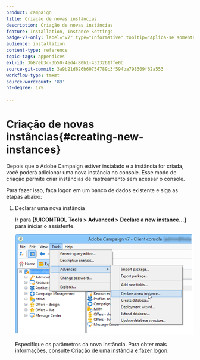 ```yaml
---
product: campaign
title: Criação de novas instâncias
description: Criação de novas instâncias
feature: Installation, Instance Settings
badge-v7-only: label="v7" type="Informative" tooltip="Aplica-se somente ao Campaign Classic v7"
audience: installation
content-type: reference
topic-tags: appendices
exl-id: 3b87eb3c-3b50-4ed4-80b1-4333261ffe0b
source-git-commit: 3a9b21d626b60754789c3f594ba798309f62a553
workflow-type: tm+mt
source-wordcount: '89'
ht-degree: 17%

---
```


# Criação de novas instâncias{#creating-new-instances}



Depois que o Adobe Campaign estiver instalado e a instância for criada, você poderá adicionar uma nova instância no console. Esse modo de criação permite criar instâncias de rastreamento sem acessar o console.

Para fazer isso, faça logon em um banco de dados existente e siga as etapas abaixo:

1. Declarar uma nova instância

   Ir para **[!UICONTROL Tools > Advanced > Declare a new instance...]** para iniciar o assistente.

   ![](assets/s_ncs_install_declare_instance_menu.png)

   Especifique os parâmetros da nova instância. Para obter mais informações, consulte [Criação de uma instância e fazer logon](../../installation/using/creating-an-instance-and-logging-on.md).
